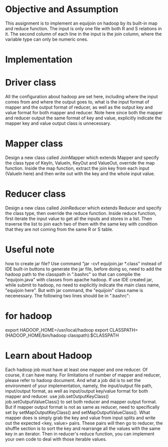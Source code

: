 # Objective and Assumption
This assignment is to implement an equijoin on hadoop by its built-in map and reduce function.
The input is only one file with both R and S relations in it. The second column of each line in the input is the join column, where the variable type can only be numeric ones.
# Implementation
# Driver class
All the configuration about hadoop are set here, including where the input comes from and where the output goes to, what is the input format of mapper and the output format of reducer, as well as the output key and value format for both mapper and reducer. Note here since both the mapper and reducer output the same format of key and value, explicitly indicate the mapper key and value output class is unnecessary. 
# Mapper class
Design a new class called JoinMapper which extends Mapper and specify the class type of KeyIn, ValueIn, KeyOut and ValueOut, override the map function. Inside the map function, extract the join key from each input (ValueIn here) and then write out with the key and the whole input value.
# Reducer class
Design a new class called JoinReducer which extends Reducer and specify the class type, then override the reduce function. Inside reduce function, first iterate the input value to get all the inputs and stores in a list. Then traverse the list to join each two of them with the same key with condition that they are not coming from the same R or S table.

# Useful note 
how to create jar file?
Use command "jar -cvf equijoin.jar *.class" instead of IDE built-in buttons to generate the jar file, before doing so, need to add the hadoop path to the classpath in ".bashrc" so that can complie the "equijoin.java" with classes from apache hadoop. If use IDE created jar, while submit to hadoop, no need to explicitly indicate the main class name, "equijoin here". But with jar command, the "equijoin" class name is necenessary. The following two lines should be in ".bashrc": 
 # for hadoop
export HADOOP_HOME=/usr/local/hadoop
export CLASSPATH=$($HADOOP_HOME/bin/hadoop classpath):$CLASSPATH

# Learn about Hadoop
Each hadoop job must have at least one mapper and one reducer. Of course, it can have many. For limitations of number of mapper and reducer, please refer to hadoop document.
And what a job did is to set the environment of your implementation, namely, the input/output file path, input/output format, as well as input/output key/value format for both mapper and reducer.
use job.setOutputKeyClass() job.setOutputValueClass() to set both reducer and mapper output format.
But if mapper output format is not as same as reducer, need to specifically set by setMapOutputKeyClass() and setMapOutputValueClass().
What mapper does is simply grab the key and value from input splits and write out the expected <key, value> pairs. These pairs will then go to reducer, the shuffle section is to sort the key and rearrange all the values with the same key in an iterator. Then in reducer's reduce function, you can implement your own code to deal with those iterable values.
